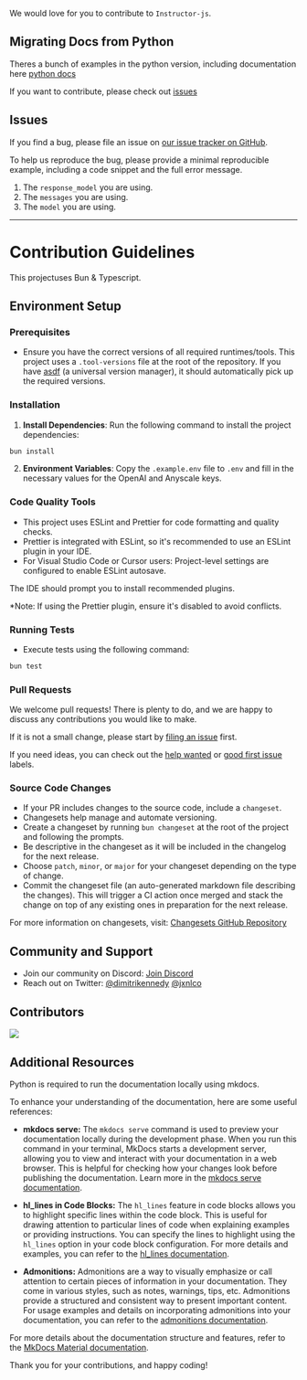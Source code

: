 We would love for you to contribute to `Instructor-js`.

## Migrating Docs from Python

Theres a bunch of examples in the python version, including documentation here [python docs](https://jxnl.github.io/instructor/examples/)

If you want to contribute, please check out [issues](https://github.com/instructor-ai/instructor-js/issues/8)

## Issues

If you find a bug, please file an issue on [our issue tracker on GitHub](https://github.com/instructor-ai/instructor-js/issues).

To help us reproduce the bug, please provide a minimal reproducible example, including a code snippet and the full error message.

1. The `response_model` you are using.
2. The `messages` you are using.
3. The `model` you are using.

---

# Contribution Guidelines

This projectuses Bun & Typescript.

## Environment Setup

### Prerequisites

- Ensure you have the correct versions of all required runtimes/tools. This project uses a `.tool-versions` file at the root of the repository. If you have [asdf](https://asdf-vm.com/) (a universal version manager), it should automatically pick up the required versions.

### Installation

1. **Install Dependencies**:
   Run the following command to install the project dependencies:

```bash
bun install
```


2. **Environment Variables**:
Copy the `.example.env` file to `.env` and fill in the necessary values for the OpenAI and Anyscale keys.

### Code Quality Tools

- This project uses ESLint and Prettier for code formatting and quality checks.
- Prettier is integrated with ESLint, so it's recommended to use an ESLint plugin in your IDE.
- For Visual Studio Code or Cursor users: Project-level settings are configured to enable ESLint autosave. 

The IDE should prompt you to install recommended plugins.

*Note: If using the Prettier plugin, ensure it's disabled to avoid conflicts.

### Running Tests

- Execute tests using the following command:

```bash
bun test
```





### Pull Requests

We welcome pull requests! There is plenty to do, and we are happy to discuss any contributions you would like to make.

If it is not a small change, please start by [filing an issue](https://github.com/instructor-ai/instructor-js/issues) first.

If you need ideas, you can check out the [help wanted](https://github.com/instructor-ai/instructor-js/labels/help%20wanted) or [good first issue](https://github.com/instructor-ai/instructor-js/labels/good%20first%20issue) labels.



### Source Code Changes

- If your PR includes changes to the source code, include a `changeset`.
- Changesets help manage and automate versioning.
- Create a changeset by running `bun changeset` at the root of the project and following the prompts.
- Be descriptive in the changeset as it will be included in the changelog for the next release.
- Choose `patch`, `minor`, or `major` for your changeset depending on the type of change.
- Commit the changeset file (an auto-generated markdown file describing the changes). This will trigger a CI action once merged and stack the change on top of any existing ones in preparation for the next release.

For more information on changesets, visit: [Changesets GitHub Repository](https://github.com/changesets/changesets)


## Community and Support

- Join our community on Discord: [Join Discord](https://discord.gg/CbfxwgHA6y)
- Reach out on Twitter: [@dimitrikennedy](https://twitter.com/dimitrikennedy) [@jxnlco](https://twitter.com/jxnlco)

## Contributors

<!-- ALL-CONTRIBUTORS-LIST:START - Do not remove or modify this section -->
<!-- prettier-ignore-start -->
<!-- markdownlint-disable -->

<!-- markdownlint-restore -->
<!-- prettier-ignore-end -->

<!-- ALL-CONTRIBUTORS-LIST:END -->

<a href="https://github.com/jxnl/instructor/graphs/contributors">
  <img src="https://contrib.rocks/image?repo=instructor-ai/instructor-js" />
</a>


## Additional Resources
Python is required to run the documentation locally using mkdocs.

To enhance your understanding of the documentation, here are some useful references:

- **mkdocs serve:** The `mkdocs serve` command is used to preview your documentation locally during the development phase. When you run this command in your terminal, MkDocs starts a development server, allowing you to view and interact with your documentation in a web browser. This is helpful for checking how your changes look before publishing the documentation. Learn more in the [mkdocs serve documentation](https://www.mkdocs.org/commands/serve/).

- **hl_lines in Code Blocks:** The `hl_lines` feature in code blocks allows you to highlight specific lines within the code block. This is useful for drawing attention to particular lines of code when explaining examples or providing instructions. You can specify the lines to highlight using the `hl_lines` option in your code block configuration. For more details and examples, you can refer to the [hl_lines documentation](https://www.mkdocs.org/user-guide/writing-your-docs/#syntax-highlighting).

- **Admonitions:** Admonitions are a way to visually emphasize or call attention to certain pieces of information in your documentation. They come in various styles, such as notes, warnings, tips, etc. Admonitions provide a structured and consistent way to present important content. For usage examples and details on incorporating admonitions into your documentation, you can refer to the [admonitions documentation](https://www.mkdocs.org/user-guide/writing-your-docs/#admonitions).

For more details about the documentation structure and features, refer to the [MkDocs Material documentation](https://squidfunk.github.io/mkdocs-material/).
  
Thank you for your contributions, and happy coding!